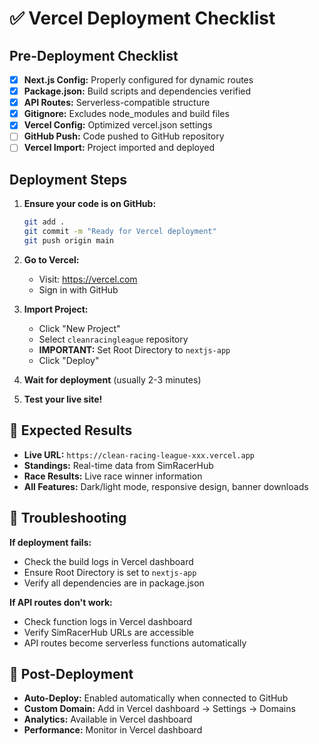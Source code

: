 # ✅ Vercel Deployment Checklist

## Pre-Deployment Checklist

- [x] **Next.js Config:** Properly configured for dynamic routes
- [x] **Package.json:** Build scripts and dependencies verified  
- [x] **API Routes:** Serverless-compatible structure
- [x] **Gitignore:** Excludes node_modules and build files
- [x] **Vercel Config:** Optimized vercel.json settings
- [ ] **GitHub Push:** Code pushed to GitHub repository
- [ ] **Vercel Import:** Project imported and deployed

## Deployment Steps

1. **Ensure your code is on GitHub:**
   ```bash
   git add .
   git commit -m "Ready for Vercel deployment"
   git push origin main
   ```

2. **Go to Vercel:**
   - Visit: https://vercel.com
   - Sign in with GitHub

3. **Import Project:**
   - Click "New Project"
   - Select `cleanracingleague` repository
   - **IMPORTANT:** Set Root Directory to `nextjs-app`
   - Click "Deploy"

4. **Wait for deployment** (usually 2-3 minutes)

5. **Test your live site!**

## 🎯 Expected Results

- **Live URL:** `https://clean-racing-league-xxx.vercel.app`
- **Standings:** Real-time data from SimRacerHub
- **Race Results:** Live race winner information
- **All Features:** Dark/light mode, responsive design, banner downloads

## 🔧 Troubleshooting

**If deployment fails:**
- Check the build logs in Vercel dashboard
- Ensure Root Directory is set to `nextjs-app`
- Verify all dependencies are in package.json

**If API routes don't work:**
- Check function logs in Vercel dashboard
- Verify SimRacerHub URLs are accessible
- API routes become serverless functions automatically

## 🚀 Post-Deployment

- **Auto-Deploy:** Enabled automatically when connected to GitHub
- **Custom Domain:** Add in Vercel dashboard → Settings → Domains
- **Analytics:** Available in Vercel dashboard
- **Performance:** Monitor in Vercel dashboard